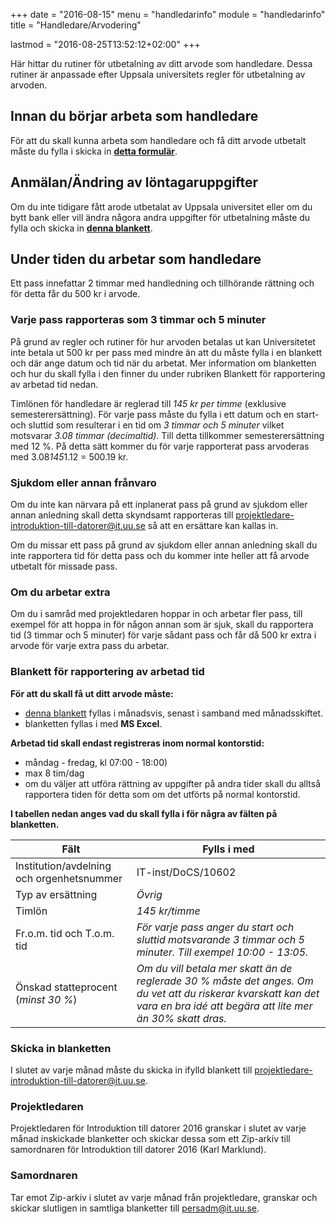 +++
date = "2016-08-15"
menu = "handledarinfo"
module = "handledarinfo"
title = "Handledare/Arvodering"

lastmod = "2016-08-25T13:52:12+02:00"
+++

Här hittar du rutiner för utbetalning av ditt arvode som handledare. Dessa rutiner är anpassade efter Uppsala universitets regler för utbetalning av arvoden.

## Innan du börjar arbeta som handledare
För att du skall kunna arbeta som handledare och få ditt arvode utbetalt måste du fylla i skicka in **[detta formulär](https://docs.google.com/forms/d/1q0Cb0DuKk7dpqZsbAFfBWpIRlZpLJZJNR89CswWx5iE/viewform)**.

## Anmälan/Ändring av löntagaruppgifter
Om du inte tidigare fått arode utbetalat av Uppsala universitet eller om du bytt bank eller vill ändra någora andra uppgifter för utbetalning måste du fylla och skicka in **[denna blankett](https://mp.uu.se/documents/432512/1838754/Bankuppgifter+svensk+bank%2C+Nordeas+blankett+%285.0.2%29.pdf_150610.pdf/f0e3a4a5-fe32-4bc6-b780-248ad150e028)**.


## Under tiden du arbetar som handledare
Ett pass innefattar 2 timmar med handledning och tillhörande rättning och för detta får du 500 kr i arvode.

### Varje pass rapporteras som 3 timmar och 5 minuter
På grund av regler och rutiner för hur arvoden betalas ut kan Universitetet inte betala ut 500 kr per pass med mindre än att du måste fylla i en blankett och där ange datum och tid när du arbetat. Mer information om blanketten och hur du skall fylla i den finner du under rubriken Blankett för rapportering av arbetad tid nedan.

Timlönen för handledare är reglerad till *145 kr per timme* (exklusive semesterersättning). För varje pass måste du fylla i ett datum och en start- och sluttid som resulterar i en tid om *3 timmar och 5 minuter* vilket motsvarar *3.08 timmar (decimaltid)*. Till detta tillkommer semesterersättning med 12 %. På detta sätt kommer du för varje rapporterat pass arvoderas med 3.08*145*1.12 = 500.19 kr.

### Sjukdom eller annan frånvaro
Om du inte kan närvara på ett inplanerat pass på grund av sjukdom eller annan anledning skall detta skyndsamt rapporteras till [projektledare-introduktion-till-datorer@it.uu.se](mailto:projektledare-introduktion-till-datorer@it.uu.se) så att en ersättare kan kallas in.

Om du missar ett pass på grund av sjukdom eller annan anledning skall du inte rapportera tid för detta pass och du kommer inte heller att få arvode utbetalt för missade pass.

### Om du arbetar extra
Om du i samråd med projektledaren hoppar in och arbetar fler pass, till exempel för att hoppa in för någon annan som är sjuk, skall du rapportera tid (3 timmar och 5 minuter) för varje sådant pass och får då 500 kr extra i arvode för varje extra pass du arbetar.

### Blankett för rapportering av arbetad tid
**För att du skall få ut ditt arvode måste:**

+ [denna blankett](https://drive.google.com/file/d/0B4pHXkpbjKnaOVh2dDNwZ0h1UTg/view) fyllas i månadsvis, senast i samband med månadsskiftet.  
+ blanketten fyllas i med **MS Excel**.

**Arbetad tid skall endast registreras inom normal kontorstid:**

+ måndag - fredag, kl 07:00 - 18:00)
+ max 8 tim/dag
+ om du väljer att utföra rättning av uppgifter på andra tider skall du alltså rapportera tiden för detta som om det utförts på normal kontorstid.

**I tabellen nedan anges vad du skall fylla i för några av fälten på blanketten.**

| Fält                                | Fylls i med                                   |
| ----------------------------------- | --------------------------------------------- |
| Institution/avdelning och orgenhetsnummer | IT-inst/DoCS/10602                                         |
| Typ av ersättning                   | *Övrig*                                         |
| Timlön                              | *145 kr/timme*                                  |
| Fr.o.m. tid och T.o.m. tid          | *För varje pass anger du start och sluttid motsvarande 3 timmar och 5 minuter. Till exempel 10:00 - 13:05.* |
| Önskad statteprocent (*minst 30 %*) | *Om du vill betala mer skatt än de reglerade 30 % måste det anges. Om du vet att du riskerar kvarskatt kan det vara en bra idé att begära att lite mer än 30% skatt dras.* |

<!-- | Institution                         | *Institutionen för informationsteknologi*       |
| Avdelning                           | *Avdelningen för datalogi (DoCS)*               |
| Orgenhetsnummer                     | *10602*                                         |
| Arbetsledare/kontaktperson          | *Karl Marklund*                                 | -->

### Skicka in blanketten
I slutet av varje månad måste du skicka in ifylld blankett till [projektledare-introduktion-till-datorer@it.uu.se](mailto:projektledare-introduktion-till-datorer@it.uu.se).

### Projektledaren
Projektledaren för Introduktion till datorer 2016 granskar i slutet av varje månad inskickade blanketter och skickar dessa som ett Zip-arkiv till samordnaren för Introduktion till datorer 2016 (Karl Marklund).

### Samordnaren
Tar emot Zip-arkiv i slutet av varje månad från projektledare, granskar och skickar slutligen in samtliga blanketter till [persadm@it.uu.se](mailto:persadm@it.uu.se).
